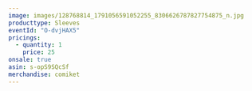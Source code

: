 ```yaml
---
image: images/128768814_1791056591052255_8306626787827754875_n.jpg
producttype: Sleeves
eventId: "O-dvjHAX5"
pricings:
  - quantity: 1
    price: 25
onsale: true
asin: s-opS9SQcSf
merchandise: comiket
---
```

